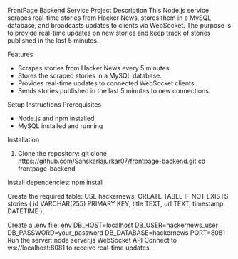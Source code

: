 FrontPage Backend Service
Project Description
This Node.js service scrapes real-time stories from Hacker News, stores them in a MySQL database, and broadcasts updates to clients via WebSocket. The purpose is to provide real-time updates on new stories and keep track of stories published in the last 5 minutes.
  
Features
- Scrapes stories from Hacker News every 5 minutes.
- Stores the scraped stories in a MySQL database.
- Provides real-time updates to connected WebSocket clients.
- Sends stories published in the last 5 minutes to new connections.

Setup Instructions
Prerequisites
- Node.js and npm installed
- MySQL installed and running

 Installation
1. Clone the repository:
   git clone https://github.com/Sanskarlajurkar07/frontpage-backend.git
   cd frontpage-backend

Install dependencies:
npm install

Create the required table:
USE hackernews;
CREATE TABLE IF NOT EXISTS stories (
    id VARCHAR(255) PRIMARY KEY,
    title TEXT,
    url TEXT,
    timestamp DATETIME
);

Create a .env file:
env
DB_HOST=localhost
DB_USER=hackernews_user
DB_PASSWORD=your_password
DB_DATABASE=hackernews
PORT=8081
Run the server:
node server.js
WebSocket API
Connect to ws://localhost:8081 to receive real-time updates.
